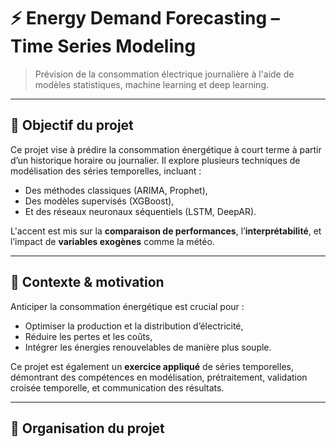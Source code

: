 # ⚡ Energy Demand Forecasting – Time Series Modeling

> Prévision de la consommation électrique journalière à l'aide de modèles statistiques, machine learning et deep learning.

---

## 🧭 Objectif du projet

Ce projet vise à prédire la consommation énergétique à court terme à partir d’un historique horaire ou journalier. Il explore plusieurs techniques de modélisation des séries temporelles, incluant :

- Des méthodes classiques (ARIMA, Prophet),
- Des modèles supervisés (XGBoost),
- Et des réseaux neuronaux séquentiels (LSTM, DeepAR).

L'accent est mis sur la **comparaison de performances**, l’**interprétabilité**, et l’impact de **variables exogènes** comme la météo.

---

## 🧠 Contexte & motivation

Anticiper la consommation énergétique est crucial pour :

- Optimiser la production et la distribution d’électricité,
- Réduire les pertes et les coûts,
- Intégrer les énergies renouvelables de manière plus souple.

Ce projet est également un **exercice appliqué** de séries temporelles, démontrant des compétences en modélisation, prétraitement, validation croisée temporelle, et communication des résultats.

---

## 📁 Organisation du projet
